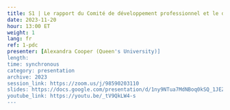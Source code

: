 ```yaml
---
title: S1 | Le rapport du Comité de développement professionnel et le dépôt des documents de formation de l'IDD
date: 2023-11-20
hour: 13:00 ET
weight: 1
lang: fr
ref: 1-pdc
presenter: [Alexandra Cooper (Queen's University)]
length:
time: synchronous
category: presentation
archive: 2023
session_link: https://zoom.us/j/98590203110
slides: https://docs.google.com/presentation/d/1ny9NTua7MdNBoq0kSQ_1JEZHpFyKYPfJ/edit?usp=share_link&ouid=109853946981534204449&rtpof=true&sd=true
youtube_link: https://youtu.be/_tV9QkLW4-s
---
```

